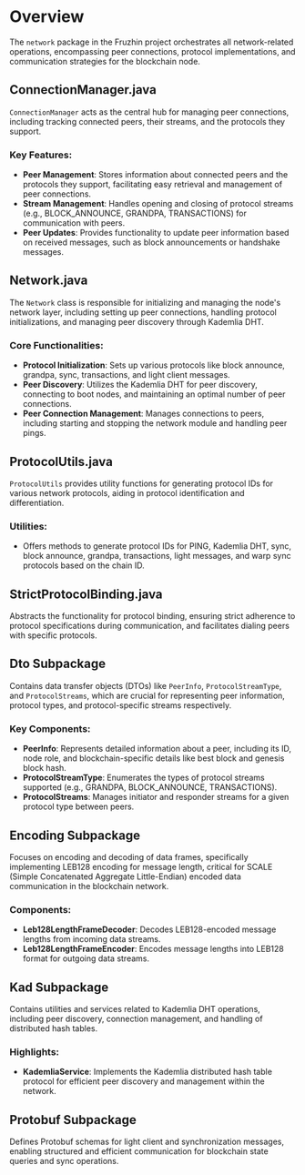 # Overview

The `network` package in the Fruzhin project orchestrates all network-related operations, encompassing peer connections, protocol implementations, and communication strategies for the blockchain node.

## ConnectionManager.java

`ConnectionManager` acts as the central hub for managing peer connections, including tracking connected peers, their streams, and the protocols they support.

### Key Features:

- **Peer Management**: Stores information about connected peers and the protocols they support, facilitating easy retrieval and management of peer connections.
- **Stream Management**: Handles opening and closing of protocol streams (e.g., BLOCK_ANNOUNCE, GRANDPA, TRANSACTIONS) for communication with peers.
- **Peer Updates**: Provides functionality to update peer information based on received messages, such as block announcements or handshake messages.

## Network.java

The `Network` class is responsible for initializing and managing the node's network layer, including setting up peer connections, handling protocol initializations, and managing peer discovery through Kademlia DHT.

### Core Functionalities:

- **Protocol Initialization**: Sets up various protocols like block announce, grandpa, sync, transactions, and light client messages.
- **Peer Discovery**: Utilizes the Kademlia DHT for peer discovery, connecting to boot nodes, and maintaining an optimal number of peer connections.
- **Peer Connection Management**: Manages connections to peers, including starting and stopping the network module and handling peer pings.

## ProtocolUtils.java

`ProtocolUtils` provides utility functions for generating protocol IDs for various network protocols, aiding in protocol identification and differentiation.

### Utilities:

- Offers methods to generate protocol IDs for PING, Kademlia DHT, sync, block announce, grandpa, transactions, light messages, and warp sync protocols based on the chain ID.

## StrictProtocolBinding.java

Abstracts the functionality for protocol binding, ensuring strict adherence to protocol specifications during communication, and facilitates dialing peers with specific protocols.

## Dto Subpackage

Contains data transfer objects (DTOs) like `PeerInfo`, `ProtocolStreamType`, and `ProtocolStreams`, which are crucial for representing peer information, protocol types, and protocol-specific streams respectively.

### Key Components:

- **PeerInfo**: Represents detailed information about a peer, including its ID, node role, and blockchain-specific details like best block and genesis block hash.
- **ProtocolStreamType**: Enumerates the types of protocol streams supported (e.g., GRANDPA, BLOCK_ANNOUNCE, TRANSACTIONS).
- **ProtocolStreams**: Manages initiator and responder streams for a given protocol type between peers.

## Encoding Subpackage

Focuses on encoding and decoding of data frames, specifically implementing LEB128 encoding for message length, critical for SCALE (Simple Concatenated Aggregate Little-Endian) encoded data communication in the blockchain network.

### Components:

- **Leb128LengthFrameDecoder**: Decodes LEB128-encoded message lengths from incoming data streams.
- **Leb128LengthFrameEncoder**: Encodes message lengths into LEB128 format for outgoing data streams.

## Kad Subpackage

Contains utilities and services related to Kademlia DHT operations, including peer discovery, connection management, and handling of distributed hash tables.

### Highlights:

- **KademliaService**: Implements the Kademlia distributed hash table protocol for efficient peer discovery and management within the network.

## Protobuf Subpackage

Defines Protobuf schemas for light client and synchronization messages, enabling structured and efficient communication for blockchain state queries and sync operations.
